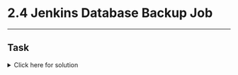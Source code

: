 # 2.4 Jenkins Database Backup Job
---
## Task
   
<details>
  <summary>Click here for solution</summary>

  ## Solution
  
</details>
